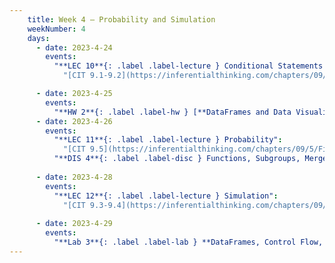 ```yaml
---
    title: Week 4 – Probability and Simulation
    weekNumber: 4
    days:
      - date: 2023-4-24
        events:
          "**LEC 10**{: .label .label-lecture } Conditional Statements and Iteration":
            "[CIT 9.1-9.2](https://inferentialthinking.com/chapters/09/Randomness.html)"

      - date: 2023-4-25
        events:
          "**HW 2**{: .label .label-hw } [**DataFrames and Data Visualization**](http://datahub.ucsd.edu/user-redirect/git-sync?repo=https://github.com/dsc-courses/dsc10-2023-sp&subPath=homeworks/hw02/hw02.ipynb)":
      - date: 2023-4-26
        events:
          "**LEC 11**{: .label .label-lecture } Probability":
            "[CIT 9.5](https://inferentialthinking.com/chapters/09/5/Finding_Probabilities.html)"
          "**DIS 4**{: .label .label-disc } Functions, Subgroups, Merge, and Control Flow":
                
      - date: 2023-4-28
        events:
          "**LEC 12**{: .label .label-lecture } Simulation":
            "[CIT 9.3-9.4](https://inferentialthinking.com/chapters/09/3/Simulation.html)"
                
      - date: 2023-4-29
        events:
          "**Lab 3**{: .label .label-lab } **DataFrames, Control Flow, and Probability**":
---
```


